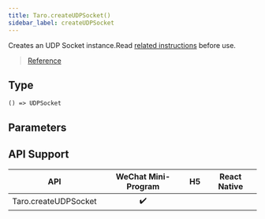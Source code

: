 ```yaml
---
title: Taro.createUDPSocket()
sidebar_label: createUDPSocket
---
```


Creates an UDP Socket instance.Read [related instructions](https://developers.weixin.qq.com/miniprogram/en/dev/framework/ability/network.html) before use.

> [Reference](https://developers.weixin.qq.com/miniprogram/dev/api/network/udp/wx.createUDPSocket.html)

## Type

```tsx
() => UDPSocket
```

## Parameters

## API Support

|         API          | WeChat Mini-Program | H5 | React Native |
|:--------------------:|:-------------------:|:--:|:------------:|
| Taro.createUDPSocket |         ✔️          |    |              |
